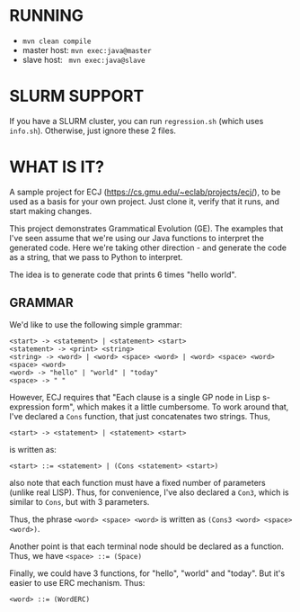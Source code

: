 RUNNING
=======
- `mvn clean compile`
- master host: `mvn exec:java@master`
- slave host: ` mvn exec:java@slave`


SLURM SUPPORT
=============

If you have a SLURM cluster, you can run `regression.sh` (which uses `info.sh`).
Otherwise, just ignore these 2 files.


WHAT IS IT?
===========
A sample project for ECJ (https://cs.gmu.edu/~eclab/projects/ecj/), to be used as a basis for your own project.
Just clone it, verify that it runs, and start making changes.

This project demonstrates Grammatical Evolution (GE). The examples that I've seen assume that we're using our Java
functions to interpret the generated code. Here we're taking other direction - and generate the code as a string, that
we pass to Python to interpret.

The idea is to generate code that prints 6 times "hello world".

GRAMMAR
-------
We'd like to use the following simple grammar:

    <start> -> <statement> | <statement> <start>
    <statement> -> <print> <string>
    <string> -> <word> | <word> <space> <word> | <word> <space> <word> <space> <word>
    <word> -> "hello" | "world" | "today"
    <space> -> " "

However, ECJ requires that "Each clause is a single GP node in Lisp s-expression form", which makes it a little 
cumbersome. To work around that, I've declared a `Cons` function, that just concatenates two strings. Thus,

    <start> -> <statement> | <statement> <start>

is written as:

    <start> ::= <statement> | (Cons <statement> <start>)

also note that each function must have a fixed number of parameters (unlike real LISP). Thus, for convenience, I've also 
declared a `Con3`, which is similar to `Cons`, but with 3 parameters.

Thus, the phrase `<word> <space> <word>` is written as `(Cons3 <word> <space> <word>)`.

Another point is that each terminal node should be declared as a function. Thus, we have `<space> ::= (Space)`

Finally, we could have 3 functions, for "hello", "world" and "today". But it's easier to use ERC mechanism. Thus:

    <word> ::= (WordERC)



